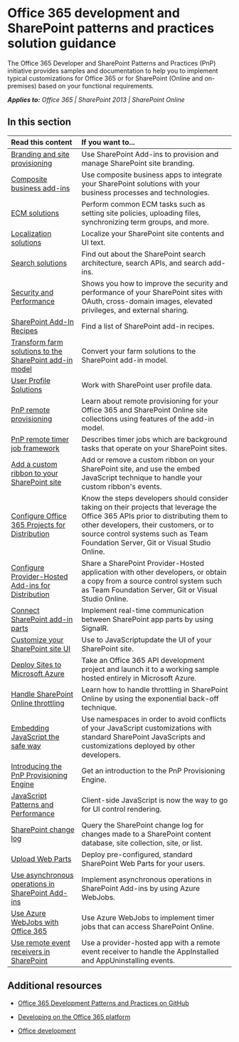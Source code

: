 # Office 365 development and SharePoint patterns and practices solution guidance

The Office 365 Developer and SharePoint Patterns and Practices (PnP) initiative provides samples and documentation to help you to implement typical customizations for Office 365 or for SharePoint (Online and on-premises) based on your functional requirements.

_**Applies to:** Office 365 | SharePoint 2013 | SharePoint Online_

## In this section

|**Read this content**|**If you want to...**|
|:-----|:-----|
|[Branding and site provisioning](Branding-and-site-provisioning-solutions-for-SharePoint.md)|Use SharePoint Add-ins to provision and manage SharePoint site branding.|
|[Composite business add-ins](Composite-buisness-apps-for-SharePoint.md)|Use composite business apps to integrate your SharePoint solutions with your business processes and technologies. |
|[ECM solutions](Enterprise-Content-Management-solutions-for-SharePoint-2013-and-SharePoint-Online.md)|Perform common ECM tasks such as setting site policies, uploading files, synchronizing term groups, and more.|
|[Localization solutions](localization-solutions-for-sharepoint-2013-and-sharepoint-online.md)|Localize your SharePoint site contents and UI text.|
|[Search solutions](search-solutions-in-sharepoint-2013-and-sharepoint-online.md)|Find out about the SharePoint search architecture, search APIs, and search add-ins.|
|[Security and Performance](security-and-performance.md)|Shows you how to improve the security and performance of your SharePoint sites with OAuth, cross-domain images, elevated privileges, and external sharing.|
|[SharePoint Add-In Recipes](sharepoint-add-in-recipes.md)|Find a list of SharePoint add-in recipes.|
|[Transform farm solutions to the SharePoint add-in model](Transform-farm-solutions-to-the-SharePoint-app-model.md)|Convert your farm solutions to the SharePoint add-in model.|
|[User Profile Solutions](user-profile-solutions-for-sharepoint.md)|Work with SharePoint user profile data.|
|[PnP remote provisioning](pnp-remote-provisioning.md)|Learn about remote provisioning for your Office 365 and SharePoint Online site collections using features of the add-in model.|
|[PnP remote timer job framework](pnp-remote-timer-job-framework.md)|Describes timer jobs which are background tasks that operate on your SharePoint sites.|
|[Add a custom ribbon to your SharePoint site](Add-a-custom-ribbon-to-your-SharePoint-site.md)|Add or remove a custom ribbon on your SharePoint site, and use the embed JavaScript technique to handle your custom ribbon's events.|
|[Configure Office 365 Projects for Distribution](Configure-O365Api-Project-For-Distribution.md)|Know the steps developers should consider taking on their projects that leverage the Office 365 APIs prior to distributing them to other developers, their customers, or to source control systems such as Team Foundation Server, Git or Visual Studio Online.|
|[Configure Provider-Hosted Add-ins for Distribution](Configure-SP-Provider-Hosted-Apps-For-Distribution.md)|Share a SharePoint Provider-Hosted application with other developers, or obtain a copy from a source control system such as Team Foundation Server, Git or Visual Studio Online.|
|[Connect SharePoint add-in parts](Connect-SharePoint-app-parts-by-using-SignalR.md)|Implement real-time communication between SharePoint app parts by using SignalR. |
|[Customize your SharePoint site UI](Customize-your-SharePoint-site-UI-by-using-JavaScript.md)|Use to JavaScriptupdate the UI of your SharePoint site.|
|[Deploy Sites to Microsoft Azure](Move-O365Api-Project-from-Dev-To-Prod.md)|Take an Office 365 API development project and launch it to a working sample hosted entirely in Microsoft Azure.|
|[Handle SharePoint Online throttling](Handle-SharePoint-Online-throttling-by-using-exponential-back-off.md)|Learn how to handle throttling in SharePoint Online by using the exponential back-off technique.|
|[Embedding JavaScript the safe way](Embedding-JavaScript-into-SharePoint.md)|Use namespaces in order to avoid conflicts of your JavaScript customizations with standard SharePoint JavaScripts and customizations deployed by other developers.|
|[Introducing the PnP Provisioning Engine](Introducing-the-PnP-Provisioning-Engine.md)|Get an introduction to the PnP Provisioning Engine.|
|[JavaScript Patterns and Performance](javascript-patterns-and-performance.md)|Client-side JavaScript is now the way to go for UI control rendering.|
|[SharePoint change log](query-sharepoint-change-log-with-changequery-and-changeToken.md)|Query the SharePoint change log for changes made to a SharePoint content database, site collection, site, or list.|
|[Upload Web Parts](upload-web-parts-in-sharepoint.md)|Deploy pre-configured, standard SharePoint Web Parts for your users.|
|[Use asynchronous operations in SharePoint Add-ins](use-asynchronous-operations-in-sharepoint-add-ins.md)|Implement asynchronous operations in SharePoint Add-ins by using Azure WebJobs.|
|[Use Azure WebJobs with Office 365](Use-Microsoft-Azure-WebJobs-with-Office-365.md)|Use Azure WebJobs to implement timer jobs that can access SharePoint Online.|
|[Use remote event receivers in SharePoint](Use-remote-event-receivers-in-SharePoint.md)|Use a provider-hosted app with a remote event receiver to handle the AppInstalled and AppUninstalling events. |

## Additional resources
<a name="bk_addresources"> </a>

-  [Office 365 Development Patterns and Practices on GitHub](https://github.com/OfficeDev/PnP)
    
-  [Developing on the Office 365 platform](http://msdn.microsoft.com/en-us/office/office365/howto/platform-development-overview)
    
-  [Office development](http://msdn.microsoft.com/en-us/library/office/dn467914%28v=office.15%29.aspx)
